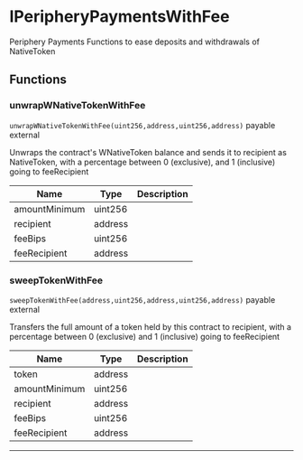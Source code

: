 

# IPeripheryPaymentsWithFee

Periphery Payments
Functions to ease deposits and withdrawals of NativeToken




## Functions
### unwrapWNativeTokenWithFee


`unwrapWNativeTokenWithFee(uint256,address,uint256,address)` payable external

Unwraps the contract&#x27;s WNativeToken balance and sends it to recipient as NativeToken, with a percentage between
0 (exclusive), and 1 (inclusive) going to feeRecipient



| Name | Type | Description |
| ---- | ---- | ----------- |
| amountMinimum | uint256 |  |
| recipient | address |  |
| feeBips | uint256 |  |
| feeRecipient | address |  |


### sweepTokenWithFee


`sweepTokenWithFee(address,uint256,address,uint256,address)` payable external

Transfers the full amount of a token held by this contract to recipient, with a percentage between
0 (exclusive) and 1 (inclusive) going to feeRecipient



| Name | Type | Description |
| ---- | ---- | ----------- |
| token | address |  |
| amountMinimum | uint256 |  |
| recipient | address |  |
| feeBips | uint256 |  |
| feeRecipient | address |  |




---


